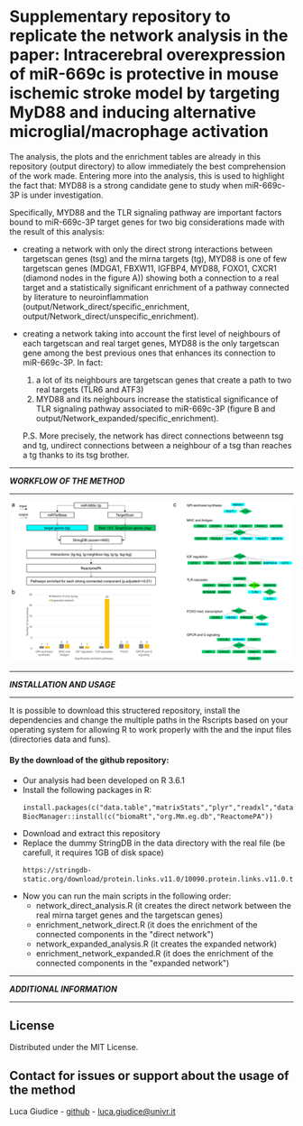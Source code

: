 # Supplementary repository to replicate the network analysis in the paper: Intracerebral overexpression of miR-669c is protective in mouse ischemic stroke model by targeting MyD88 and inducing alternative microglial/macrophage activation

The analysis, the plots and the enrichment tables are already in this repository (output directory) to allow immediately the best comprehension of the work made. Entering more into the analysis, this is used to highlight the fact that: MYD88 is a strong candidate gene to study when miR-669c-3P is under investigation. 

Specifically, MYD88 and the TLR signaling pathway are important factors bound to miR-669c-3P target genes for two big considerations made with the result of this analysis:

- creating a network with only the direct strong interactions between targetscan genes (tsg) and the mirna targets (tg), MYD88 is one of few targetscan genes (MDGA1, FBXW11, IGFBP4, MYD88, FOXO1, CXCR1 (diamond nodes in the figure A)) showing both a connection to a real target and a statistically significant enrichment of a pathway connected by literature to neuroinflammation (output/Network_direct/specific_enrichment, output/Network_direct/unspecific_enrichment). 
- creating a network taking into account the first level of neighbours of each targetscan and real target genes, MYD88 is the only targetscan gene among the best previous ones that enhances its connection to miR-669c-3P. In fact:

    1. a lot of its neighbours are targetscan genes that create a path to two real targets (TLR6 and ATF3)
    2. MYD88 and its neighbours increase the statistical significance of TLR signaling pathway associated to miR-669c-3P (figure B and output/Network_expanded/specific_enrichment). 
    
    P.S. More precisely, the network has direct connections betweenn tsg and tg, undirect connections between a neighbour of a tsg than reaches a tg thanks to its tsg brother. 

********************************
***WORKFLOW OF THE METHOD***
********************************

![Test Image 8](https://raw.githubusercontent.com/LucaGiudice/suppl_miR-669c-3p/master/output/Network_expanded/images/network_analysis_overview.png)

********************************
***INSTALLATION AND USAGE***
********************************
It is possible to download this structered repository, install the dependencies and change the multiple paths in the Rscripts based on your operating system for allowing R to work properly with the and the input files (directories data and funs).


#### By the download of the github repository:
- Our analysis had been developed on R 3.6.1
- Install the following packages in R:
    ```                                 
  install.packages(c("data.table","matrixStats","plyr","readxl","data.table","doParallel","parallel","igraph","xlsx","BiocManager"))
  BiocManager::install(c("biomaRt","org.Mm.eg.db","ReactomePA"))
    ```
- Download and extract this repository
- Replace the dummy StringDB in the data directory with the real file (be carefull, it requires 1GB of disk space)
    ```
    https://stringdb-static.org/download/protein.links.v11.0/10090.protein.links.v11.0.txt.gz
    ```
- Now you can run the main scripts in the following order:
   - network_direct_analysis.R (it creates the direct network between the real mirna target genes and the targetscan genes)
   - enrichment_network_direct.R (it does the enrichment of the connected components in the "direct network")
   - network_expanded_analysis.R (it creates the expanded network)
   - enrichment_network_expanded.R (it does the enrichment of the connected components in the "expanded network")

********************************
***ADDITIONAL INFORMATION***
********************************

## License
Distributed under the MIT License.

## Contact for issues or support about the usage of the method
Luca Giudice - [github](https://github.com/LucaGiudice/) - luca.giudice@univr.it
